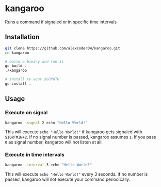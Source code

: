 
# kangaroo

Runs a command if signaled or in specific time intervals

## Installation

```sh
git clone https://github.com/alexcoder04/kangaroo.git
cd kangaroo

# build a binary and run it
go build .
./kangaroo

# install to your $GOPATH
go install .
```

## Usage

### Execute on signal

```sh
kangaroo -signal 2 echo "Hello World!"
```

This will execute `echo "Hello World!"` if kangaroo gets signaled with
`SIGRTMIN+2`. If no signal number is passed, kangaroo assumes `1`. If you pass
`0` as signal number, kangaroo will not listen at all.

### Execute in time intervals

```sh
kangaroo -interval 3 echo "Hello World!"
```

This will execute `echo "Hello World!"` every 3 seconds. If no number is passed,
kangaroo will not execute your command periodically.

